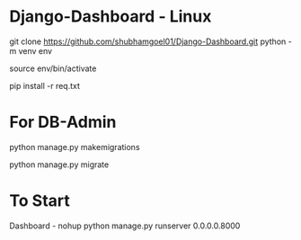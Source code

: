 # Django-Dashboard - Linux

git clone https://github.com/shubhamgoel01/Django-Dashboard.git
python -m venv env

source env/bin/activate

pip install -r req.txt

# For DB-Admin
python manage.py makemigrations

python manage.py migrate

# To Start
Dashboard - nohup python manage.py  runserver 0.0.0.0.8000





